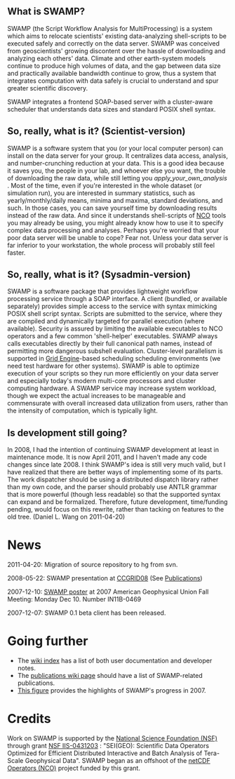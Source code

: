 ## What is SWAMP? ##
SWAMP (the Script Workflow Analysis for MultiProcessing) is a system which aims to relocate scientists' existing data-analyzing shell-scripts to be executed safely and correctly on the data server.  SWAMP was conceived from geoscientists' growing discontent over the hassle of downloading and analyzing each others' data.  Climate and other earth-system models continue to produce high volumes of data, and the gap between data size and practically available bandwidth continue to grow, thus a system that integrates computation with data safely is crucial to understand and spur greater scientific discovery.

SWAMP integrates a frontend SOAP-based server with a cluster-aware scheduler that understands data sizes and standard POSIX shell syntax.

## So, really, what is it? (Scientist-version) ##
SWAMP is a software system that you (or your local computer person) can install on the data server for your group.  It centralizes data access, analysis, and number-crunching reduction at your data.  This is a good idea because it saves you, the people in your lab, and whoever else you want, the trouble of downloading the raw data, while still letting you _apply\_your\_own\_analysis_ .  Most of the time, even if you're interested in the whole dataset (or simulation run), you are interested in summary statistics, such as yearly/monthly/daily means, minima and maxima, standard deviations, and such.  In those cases, you can save yourself time by downloading results instead of the raw data.  And since it understands shell-scripts of [NCO](http://nco.sourceforge.net) tools you may already be using, you might already know how to use it to specify complex data processing and analyses.  Perhaps you're worried that your poor data server will be unable to cope?  Fear not.  Unless your data server is far inferior to your workstation, the whole process will probably still feel faster.


## So, really, what is it? (Sysadmin-version) ##
SWAMP is a software package that provides lightweight workflow processing service through a SOAP interface.  A client (bundled, or available separately) provides simple access to the service with syntax mimicking POSIX shell script syntax.  Scripts are submitted to the service, where they are compiled and dynamically targeted for parallel execution (where available).  Security is assured by limiting the available executables to NCO operators and a few common 'shell-helper' executables.  SWAMP always calls executables directly by their full canonical path names, instead of permitting more dangerous subshell evaluation. Cluster-level parallelism is supported in [Grid Engine](http://gridengine.sunsource.net/)-based scheduling scheduling environments (we need test hardware for other systems).  SWAMP is able to optimize execution of your scripts so they run more efficiently on your data server and especially today's modern multi-core processors and cluster computing hardware.  A SWAMP service may increase system workload, though we expect the actual increases to be manageable and commensurate with overall increased data utilization from users, rather than the intensity of computation, which is typically light.

## Is development still going? ##
In 2008, I had the intention of continuing SWAMP development at least in maintenance mode. It is now April 2011, and I haven't made any code changes since late 2008.  I think SWAMP's idea is still very much valid, but I have realized that there are better ways of implementing some of its parts.  The work dispatcher should be using a distributed dispatch library rather than my own code, and the parser should probably use ANTLR grammar that is more powerful (though less readable) so that the supported syntax can expand and be formalized. Therefore, future development, time/funding pending, would focus on this rewrite, rather than tacking on features to the old tree. (Daniel L. Wang on 2011-04-20)

# News #
2011-04-20: Migration of source repository to hg from svn.

2008-05-22: SWAMP presentation at [CCGRID08](http://www.ens-lyon.fr/LIP/RESO/ccgrid2008/) (See [Publications](http://code.google.com/p/swamp/wiki/Publications))

2007-12-10: [SWAMP poster](http://dust.ess.uci.edu/~wangd/pub/wangd_agu2007.pdf) at 2007 American Geophysical Union Fall Meeting: Monday Dec 10. Number IN11B-0469

2007-12-07: SWAMP 0.1 beta client has been released.

# Going further #
  * The [wiki index](http://code.google.com/p/swamp/w/list) has a list of both user documentation and developer notes.
  * The [publications wiki page](http://code.google.com/p/swamp/wiki/Publications) should have a list of SWAMP-related publications.
  * [This figure](http://dust.ess.uci.edu/~wangd/pub/swamp_2007summary.pdf) provides the highlights of SWAMP's progress in 2007.


# Credits #
Work on SWAMP is supported by the [National Science Foundation (NSF)](http://www.nsf.gov) through grant [NSF IIS-0431203](http://www.nsf.gov/awardsearch/showAward.do?AwardNumber=0431203) : "SEI(GEO): Scientific Data Operators Optimized for Efficient Distributed Interactive and Batch Analysis of Tera-Scale Geophysical Data".  SWAMP began as an offshoot of the [netCDF Operators (NCO)](http://nco.sourceforge.net) project funded by this grant.